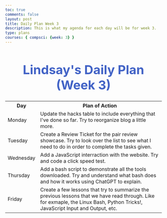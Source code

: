 ```yaml
---
toc: true
comments: false
layout: post
title: Daily Plan Week 3
description: This is what my agenda for each day will be for week 3.
type: plans
courses: { compsci: {week: 3} }
---
```


<h1 style="text-align: center; color:#4263C6;font-weight:700; font-size:40px">Lindsay's Daily Plan (Week 3)</h1>

<table>
  <tr>
    <th>Day</th>
    <th>Plan of Action</th>
  </tr>
  <tr>
    <td>Monday</td>
    <td>Update the hacks table to include everything that I've done so far. Try to reorganize blog a little more.</td>
  </tr>
  <tr>
    <td>Tuesday</td>
    <td>Create a Review Ticket for the pair review showcase. Try to look over the list to see what I need to do in order to complete the tasks given.</td>
  </tr>
  <tr>
    <td>Wednesday</td>
    <td>Add a JavaScript interraction with the website. Try and code a click speed test.</td>
  </tr>
  <tr>
    <td>Thursday</td>
    <td>Add a bash script to demonstrate all the tools downloaded. Try and understand what bash does and how it works using ChatGPT to explain.</td>
  </tr>
  <tr>
    <td>Friday</td>
    <td>Create a few lessons that try to summarize the previous lessons that we have read through. Like for exmaple, the Linux Bash, Python Tricks!, JavaScript Input and Output, etc.</td>
  </tr>